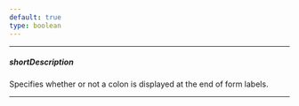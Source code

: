 ```yaml
---
default: true
type: boolean
---
```

---
##### shortDescription
Specifies whether or not a colon is displayed at the end of form labels.

---
